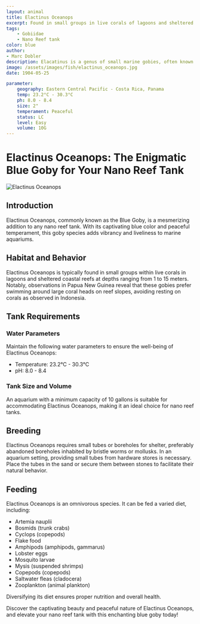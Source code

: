 ```yaml
---
layout: animal
title: Elactinus Oceanops
excerpt: Found in small groups in live corals of lagoons and sheltered coastal reefs at 1-15 m deep (Ref. 90102). In Papua New Guinea, various individuals were seen swimming around large coral heads on reef slopes and would not rest on the corals like those seen in Indonesia.
tags:
    - Gobiidae
    - Nano Reef tank
color: blue
author:
- Marc Dobler
description: Elacatinus is a genus of small marine gobies, often known collectively as the neon gobies.
image: /assets/images/fish/elactinus_oceanops.jpg
date: 1904-05-25

parameter:
    geography: Eastern Central Pacific - Costa Rica, Panama
    temp: 23.2°C - 30.3°C
    ph: 8.0 - 8.4
    size: 2"
    temperament: Peaceful
    status: LC
    level: Easy
    volume: 10G
---
```


# Elactinus Oceanops: The Enigmatic Blue Goby for Your Nano Reef Tank

![Elactinus Oceanops](elactinus_oceanops.jpg)

## Introduction

Elactinus Oceanops, commonly known as the Blue Goby, is a mesmerizing addition to any nano reef tank. With its captivating blue color and peaceful temperament, this goby species adds vibrancy and liveliness to marine aquariums.

## Habitat and Behavior

Elactinus Oceanops is typically found in small groups within live corals in lagoons and sheltered coastal reefs at depths ranging from 1 to 15 meters. Notably, observations in Papua New Guinea reveal that these gobies prefer swimming around large coral heads on reef slopes, avoiding resting on corals as observed in Indonesia.

## Tank Requirements

### Water Parameters

Maintain the following water parameters to ensure the well-being of Elactinus Oceanops:

- Temperature: 23.2°C - 30.3°C
- pH: 8.0 - 8.4

### Tank Size and Volume

An aquarium with a minimum capacity of 10 gallons is suitable for accommodating Elactinus Oceanops, making it an ideal choice for nano reef tanks.

## Breeding

Elactinus Oceanops requires small tubes or boreholes for shelter, preferably abandoned boreholes inhabited by bristle worms or mollusks. In an aquarium setting, providing small tubes from hardware stores is necessary. Place the tubes in the sand or secure them between stones to facilitate their natural behavior.

## Feeding

Elactinus Oceanops is an omnivorous species. It can be fed a varied diet, including:

- Artemia nauplii
- Bosmids (trunk crabs)
- Cyclops (copepods)
- Flake food
- Amphipods (amphipods, gammarus)
- Lobster eggs
- Mosquito larvae
- Mysis (suspended shrimps)
- Copepods (copepods)
- Saltwater fleas (cladocera)
- Zooplankton (animal plankton)

Diversifying its diet ensures proper nutrition and overall health.

Discover the captivating beauty and peaceful nature of Elactinus Oceanops, and elevate your nano reef tank with this enchanting blue goby today!
